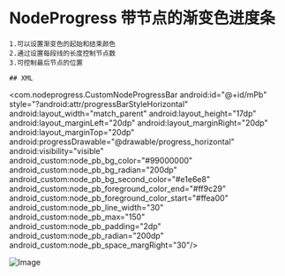 # NodeProgress  带节点的渐变色进度条
```
1.可以设置渐变色的起始和结束颜色
2.通过设置每段线的长度控制节点数
3.可控制最后节点的位置

## XML
```

 <com.nodeprogress.CustomNodeProgressBar
        android:id="@+id/mPb"
        style="?android:attr/progressBarStyleHorizontal"
        android:layout_width="match_parent"
        android:layout_height="17dp"
        android:layout_marginLeft="20dp"
        android:layout_marginRight="20dp"
        android:layout_marginTop="20dp"
        android:progressDrawable="@drawable/progress_horizontal"
        android:visibility="visible"
        android_custom:node_pb_bg_color="#99000000"
        android_custom:node_pb_bg_radian="200dp"
        android_custom:node_pb_bg_second_color="#e1e6e8"
        android_custom:node_pb_foreground_color_end="#ff9c29"
        android_custom:node_pb_foreground_color_start="#ffea00"
        android_custom:node_pb_line_width="30"
        android_custom:node_pb_max="150"
        android_custom:node_pb_padding="2dp"
        android_custom:node_pb_radian="200dp"
        android_custom:node_pb_space_margRight="30"/>


![Image][1]

[1]: http://7xs7n9.com1.z0.glb.clouddn.com/device-2017-11-09-113854.gif